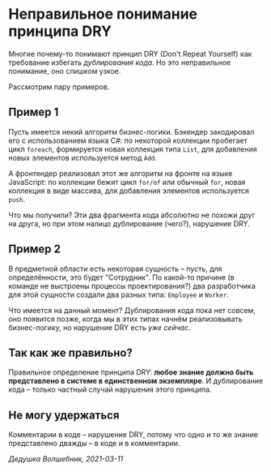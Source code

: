 # Неправильное понимание принципа DRY

Многие почему-то понимают принцип DRY (Don't Repeat Yourself) как требование избегать *дублирования кода*. Но это неправильное понимание, оно слишком узкое.

Рассмотрим пару примеров.
## Пример 1
Пусть имеется некий алгоритм бизнес-логики. Бэкендер закодировал его с использованием языка C#: по некоторой коллекции пробегает цикл `foreach`, формируется новая коллекция типа `List`, для добавления новых элементов используется метод `Add`.

А фронтендер реализовал этот же алгоритм на фронте на языке JavaScript: по коллекции бежит цикл `for/of` или обычный `for`, новая коллекция в виде массива, для добавления элементов используется `push`.

Что мы получили? Эти два фрагмента кода абсолютно не похожи друг на друга, но при этом налицо дублирование (чего?), нарушение DRY.

## Пример 2
В предметной области есть некоторая сущность – пусть, для определённости, это будет "Сотрудник". По какой-то причине (в команде не выстроены процессы проектирования?) два разработчика для этой сущности создали два разных типа: `Employee` и `Worker`.

Что имеется на данный момент? Дублирования кода пока нет совсем, оно появится позже, когда мы в этих типах начнём реализовывать бизнес-логику, но нарушение DRY есть _уже сейчас_.

## Так как же правильно?
Правильное определение принципа DRY: **любое знание должно быть представлено в системе в единственном экземпляре**. И дублирование кода – только частный случай нарушения этого принципа.

## Не могу удержаться
Комментарии в коде – нарушение DRY, потому что одно и то же знание представлено дважды – в коде и в комментарии.

_Дедушка Волшебник, 2021-03-11_